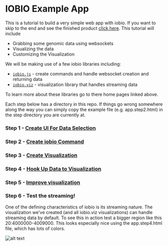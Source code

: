 # IOBIO Example App

This is a tutorial to build a very simple web app with iobio. If you want to skip to the end and see the finished product [click here](http://iobio.github.io/example-bamViewer/step5/app.step5.html). This tutorial will include
 * Grabbing some genomic data using websockets
 * Visualizing the data
 * Customizing the Visualization

We will be making use of a few iobio libraries including:
 * [```iobio.js```](https://github.com/iobio/iobio.js) - create commands and handle websocket creation and returning data
 * [```iobio.viz```](https://github.com/iobio/iobio.viz) - visualization library that handles streaming data

To learn more about these libraries go to there home pages linked above.

Each step below has a directory in this repo. If things go wrong somewhere along the way you can simply copy the example file (e.g. app.step2.html) in the step directory you are currently at.

### Step 1 - [Create UI For Data Selection](/step1)

### Step 2 - [Create iobio Command](/step2)

### Step 3 - [Create Visualization](/step3)

### Step 4 - [Hook Up Data to Visualization](/step4)

### Step 5 - [Improve visualization](/step5)

### Step 6 - Test the streaming!
One of the defining characteristics of iobio is its streaming nature. The visualization we've created (and all iobio.viz visualizations) can handle streaming data by default. To see this in action test a bigger region like this 20:4000000-4009000. This looks especially nice using the app.step4.html file, which has lots of colors.

![alt text](https://raw.githubusercontent.com/iobio/example-bamViewer/master/assets/img/step5.png)

